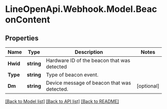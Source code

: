 # LineOpenApi.Webhook.Model.BeaconContent

## Properties

Name | Type | Description | Notes
------------ | ------------- | ------------- | -------------
**Hwid** | **string** | Hardware ID of the beacon that was detected | 
**Type** | **string** | Type of beacon event. | 
**Dm** | **string** | Device message of beacon that was detected. | [optional] 

[[Back to Model list]](../README.md#documentation-for-models) [[Back to API list]](../README.md#documentation-for-api-endpoints) [[Back to README]](../README.md)

